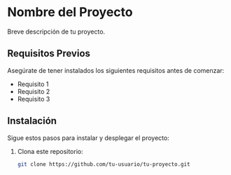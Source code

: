 # Nombre del Proyecto

Breve descripción de tu proyecto.

## Requisitos Previos

Asegúrate de tener instalados los siguientes requisitos antes de comenzar:

- Requisito 1
- Requisito 2
- Requisito 3

## Instalación

Sigue estos pasos para instalar y desplegar el proyecto:

1. Clona este repositorio:

   ```bash
   git clone https://github.com/tu-usuario/tu-proyecto.git
